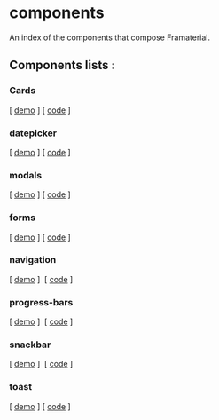 # components
An index of the components that compose Framaterial.

## Components lists : 

### Cards 
[ [demo](http://framaterial.github.io/components/components/cards/index.html) ]
[ [code](https://github.com/Framaterial/components/tree/master/components/cards/index.html) ]

### datepicker 
[ [demo](http://framaterial.github.io/components/components/datepicker/index.html) ]
[ [code](https://github.com/Framaterial/components/tree/master/components/datepicker/index.html) ]

### modals 
[ [demo](http://framaterial.github.io/components/components/modals/index.html) ]
[ [code](https://github.com/Framaterial/components/tree/master/components/modals/index.html) ]

### forms 
[ [demo](http://framaterial.github.io/components/components/forms/index.html) ]
[ [code](https://github.com/Framaterial/components/tree/master/components/forms/index.html) ]

### navigation 
[ [demo](http://framaterial.github.io/components/components/navigation/index.html) ] 
[ [code](https://github.com/Framaterial/components/tree/master/components/navigation/index.html) ]

### progress-bars 
[ [demo](http://framaterial.github.io/components/components/progress-bars/index.html) ] 
[ [code](https://github.com/Framaterial/components/tree/master/components/progress-bars/index.html) ]

### snackbar 
[ [demo](http://framaterial.github.io/components/components/snackbar/index.html) ] 
[ [code](https://github.com/Framaterial/components/tree/master/components/snackbar/index.html) ]

### toast 
[ [demo](http://framaterial.github.io/components/components/toast/index.html) ] 
[ [code](https://github.com/Framaterial/components/tree/master/components/toast/index.html) ]
